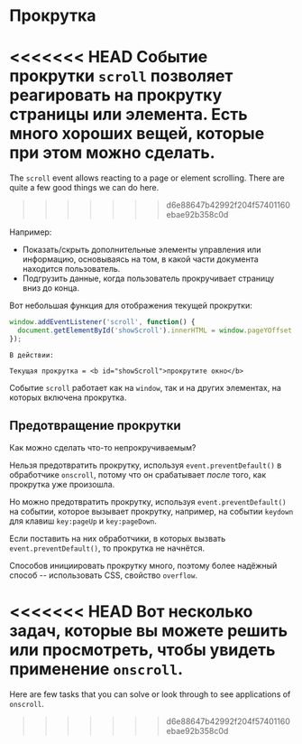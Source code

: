 # Прокрутка

<<<<<<< HEAD
Событие прокрутки `scroll` позволяет реагировать на прокрутку страницы или элемента. Есть много хороших вещей, которые при этом можно сделать.
=======
The `scroll` event allows reacting to a page or element scrolling. There are quite a few good things we can do here.
>>>>>>> d6e88647b42992f204f57401160ebae92b358c0d

Например:
- Показать/скрыть дополнительные элементы управления или информацию, основываясь на том, в какой части документа находится пользователь.
- Подгрузить данные, когда пользователь прокручивает страницу вниз до конца.

Вот небольшая функция для отображения текущей прокрутки:

```js autorun
window.addEventListener('scroll', function() {
  document.getElementById('showScroll').innerHTML = window.pageYOffset + 'px';
});
```

```online
В действии:

Текущая прокрутка = <b id="showScroll">прокрутите окно</b>
```

Событие `scroll` работает как на `window`, так и на других элементах, на которых включена прокрутка.

## Предотвращение прокрутки

Как можно сделать что-то непрокручиваемым?

Нельзя предотвратить прокрутку, используя `event.preventDefault()` в обработчике `onscroll`, потому что он срабатывает *после* того, как прокрутка уже произошла.

Но можно предотвратить прокрутку, используя `event.preventDefault()` на событии, которое вызывает прокрутку, например, на событии `keydown` для клавиш `key:pageUp` и `key:pageDown`.

Если поставить на них обработчики, в которых вызвать `event.preventDefault()`, то прокрутка не начнётся.

Способов инициировать прокрутку много, поэтому более надёжный способ -- использовать CSS, свойство `overflow`.

<<<<<<< HEAD
Вот несколько задач, которые вы можете решить или просмотреть, чтобы увидеть применение `onscroll`.
=======
Here are few tasks that you can solve or look through to see applications of `onscroll`.
>>>>>>> d6e88647b42992f204f57401160ebae92b358c0d
